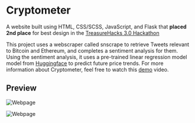 # Cryptometer
A website built using HTML, CSS/SCSS, JavaScript, and Flask that **placed 2nd place** for best design in the [TreasureHacks 3.0 Hackathon](https://treasure-hacks-3-0.devpost.com/)

This project uses a webscraper called snscrape to retrieve Tweets relevant to Bitcoin and Ethereum, and completes a sentiment analysis for them. Using the sentiment analysis, it uses a pre-trained linear regression model model from [Huggingface](https://huggingface.co/cardiffnlp/twitter-roberta-base-sentiment) to predict future price trends. For more information about Cryptometer, feel free to watch this [demo](https://youtu.be/aNVU30JnBGY) video.

## Preview
![Webpage](https://i.ibb.co/wYJzCHG/Screenshot-from-2023-07-03-13-41-39.png)

![Webpage](https://images2.imgbox.com/ee/50/riDbWiTz_o.png)
